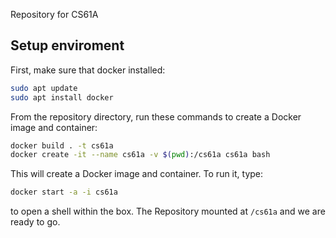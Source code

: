 Repository for CS61A

## Setup enviroment  
First, make sure that docker installed:  
```bash
sudo apt update
sudo apt install docker 
```
From the repository directory, run these commands to create a Docker image and container:  
```bash
docker build . -t cs61a
docker create -it --name cs61a -v $(pwd):/cs61a cs61a bash
```
This will create a Docker image and container. To run it, type:  
```bash
docker start -a -i cs61a
```
to open a shell within the box. The Repository mounted at ```/cs61a``` and we are ready to go.
